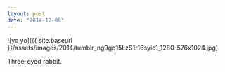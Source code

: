 ```yaml
---
layout: post
date: "2014-12-08"
---
```


![yo yo]({{ site.baseurl }}/assets/images/2014/tumblr_ng9gq15LzS1r16syio1_1280-576x1024.jpg)

Three-eyed rabbit.
